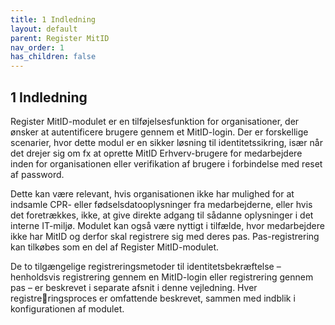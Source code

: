 ```yaml
---
title: 1 Indledning
layout: default
parent: Register MitID
nav_order: 1
has_children: false
---
```


## 1 Indledning

Register MitID-modulet er en tilføjelsesfunktion for organisationer, der ønsker at autentificere brugere gennem et MitID-login. 
Der er forskellige scenarier, hvor dette modul er en sikker løsning til identitetssikring,
især når det drejer sig om fx at oprette MitID Erhverv-brugere for medarbejdere inden for organisationen
eller verifikation af brugere i forbindelse med reset af password.

Dette kan være relevant, hvis organisationen ikke har mulighed for at indsamle CPR- eller fødselsdatooplysninger fra medarbejderne, 
eller hvis det foretrækkes, ikke, at give direkte adgang til sådanne oplysninger i
det interne IT-miljø. Modulet kan også være nyttigt i tilfælde, hvor medarbejdere ikke har MitID og derfor
skal registrere sig med deres pas. Pas-registrering kan tilkøbes som en del af Register MitID-modulet.

De to tilgængelige registreringsmetoder til identitetsbekræftelse – henholdsvis registrering gennem en MitID-login 
eller registrering gennem pas – er beskrevet i separate afsnit i denne vejledning. Hver registreringsproces er omfattende beskrevet, 
sammen med indblik i konfigurationen af modulet.